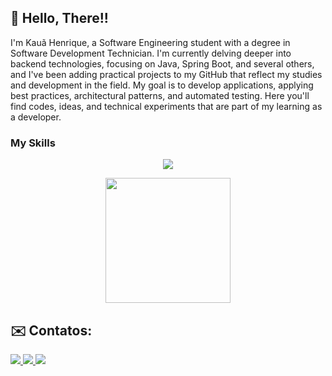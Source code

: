 ## 🐧 Hello, There!!

I'm Kauã Henrique, a Software Engineering student with a degree in Software Development Technician. I'm currently delving deeper into backend technologies, focusing on Java, Spring Boot, and several others, and I've been adding practical projects to my GitHub that reflect my studies and development in the field. My goal is to develop applications, applying best practices, architectural patterns, and automated testing. Here you'll find codes, ideas, and technical experiments that are part of my learning as a developer.


### My Skills
<p align="center">
  <a href="https://skillicons.dev">
    <img src="https://skillicons.dev/icons?i=git,kubernetes,docker,c,vim" />
  </a>
</p>



<p align="center">
  <img src="https://cdn-wcsm.alura.com.br/2025/04/imagem14.gif" width="200"/>
</p>







## ✉️ Contatos:
<div>
  <a href="https://www.instagram.com/kaua__goncalves/">
    <img src="https://img.shields.io/badge/-Instagram-%23E4405F?style=for-the-badge&logo=instagram&logoColor=white">
  </a>
  <a href="mailto:kauahenriquegoncalves00@gmail.com">
    <img src="https://img.shields.io/badge/Gmail-D14836?style=for-the-badge&logo=gmail&logoColor=white">
  </a>
  <a href="https://www.linkedin.com/in/kau%C3%A3-gon%C3%A7alves/">
    <img src="https://img.shields.io/badge/-LinkedIn-%230077B5?style=for-the-badge&logo=linkedin&logoColor=white">
  </a>
</div>
